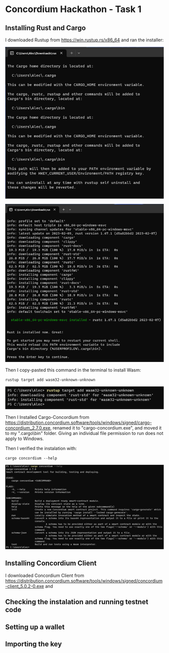 # Concordium Hackathon - Task 1

## Installing Rust and Cargo

I downloaded Rustup from https://win.rustup.rs/x86_64 and ran the installer:

![01](/images/01.png)

![02](/images/02.png)

Then I copy-pasted this command in the terminal to install Wasm:

```
rustup target add wasm32-unknown-unknown
```

![03](/images/03.png)

Then I Installed Cargo-Concordium from https://distribution.concordium.software/tools/windows/signed/cargo-concordium_2.7.0.exe, renamed it to "cargo-concordium.exe", and moved it to my ".cargo\bin" folder.
Giving an individual file permission to run does not apply to Windows.

Then I verified the instalation with:

```
cargo concordium --help
```

![04](/images/04.png)


## Installing Concordium Client

I downloaded Concordium Client from https://distribution.concordium.software/tools/windows/signed/concordium-client_5.0.2-0.exe and

## Checking the instalation and running testnet code



## Setting up a wallet



## Importing the key


